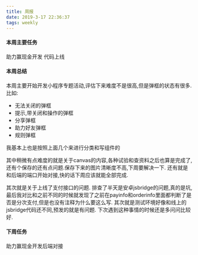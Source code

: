 ```yaml
---
title: 周报
date: 2019-3-17 22:36:37
tags: weekly
---
```


#### 本周主要任务

助力赢现金开发
代码上线

#### 本周总结

本周主要开始开发小程序专题活动,评估下来难度不是很高,但是弹框的状态有很多.比如:
- 无法关闭的弹框
- 提示,带关闭和操作的弹框
- 分享弹框
- 助力好友弹框
- 规则弹框

我基本上也是按照上面几个来进行分类和写组件的

其中稍微有点难度的就是关于canvas的内容,各种试验和查资料之后也算是完成了,还有个保存的还有点问题.保存下来的图片清晰度不高,下周要解决一下.
还有就是和后端的端口开始对接,快的话下周应该就能全部完成.

其次就是关于上线了支付接口的问题.
排查了半天是安卓jsbridge的问题,真的是坑,最后我对比和之前不同的时候就发现了之前在payinfo和orderinfo里面都判断了是否是分次支付,但是也没有注释为什么要这么写.
其次就是测试环境好像和线上的jsbridge代码还不同,预发的就是有问题.
下次遇到这种事情的时候还是多问问比较好.

#### 下周任务

助力赢现金开发后端对接